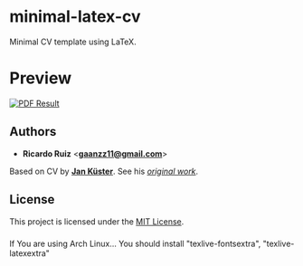 # minimal-latex-cv

Minimal CV template using LaTeX.

# Preview
[![PDF Result](https://gitlab.com/Ricardoengitlab/cv/-/raw/dev/cv.png "PDF Result")](cv.pdf)

## Authors

* **Ricardo Ruiz** <[**gaanzz11@gmail.com**](mailto:gaanzz11@gmail.com)>

Based on CV by [**Jan Küster**](https://github.com/jankapunkt). See his [*original work*](https://github.com/jankapunkt/latexcv).

## License

This project is licensed under the [MIT License](LICENSE.md).


### 

If You are using Arch Linux... You should install "texlive-fontsextra", "texlive-latexextra"
